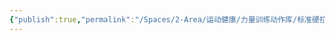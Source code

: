```yaml
---
{"publish":true,"permalink":"/Spaces/2-Area/运动健康/力量训练动作库/标准硬拉.md","created":"2025-07-12T02:48:20.566+08:00","modified":"2025-08-15T22:00:04.165+08:00","cssclasses":""}
---
```


